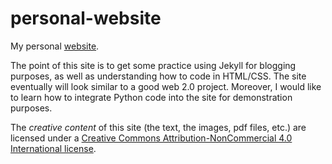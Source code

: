 personal-website
============

My personal [website](http://www.unm.edu/~tscholten).

The point of this site is to get some practice using Jekyll for blogging purposes, as well as understanding how to code in HTML/CSS. The site eventually will look similar to a good web 2.0 project. Moreover, I would like to learn how to integrate Python code into the site for demonstration purposes.

The *creative content* of this site (the text, the images, pdf files, etc.) are licensed under a [Creative Commons Attribution-NonCommercial 4.0 International license](https://creativecommons.org/licenses/by-nc/4.0/). 
